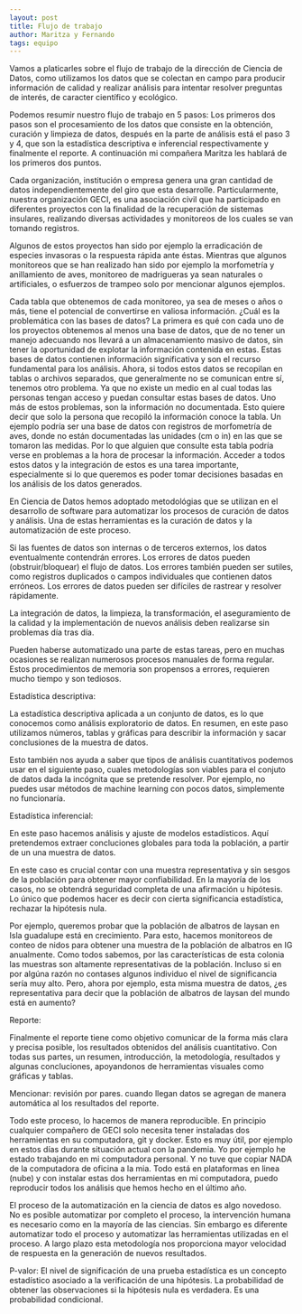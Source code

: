 ```yaml
---
layout: post
title: Flujo de trabajo
author: Maritza y Fernando
tags: equipo
---
```


Vamos a platicarles sobre el flujo de trabajo de la dirección de Ciencia de Datos, como utilizamos
los datos que se colectan en campo para producir información de calidad y realizar análisis para
intentar resolver preguntas de interés, de caracter científico y ecológico.

Podemos resumir nuestro flujo de trabajo en 5 pasos: Los primeros dos pasos son el procesamiento de
los datos que consiste en la obtención, curación y limpieza de datos, después en la parte de
análisis está el paso 3 y 4, que son la estadística descriptiva e inferencial respectivamente y
finalmente el reporte. A continuación mi compañera Maritza les hablará de los primeros dos puntos.


Cada organización, institución o empresa genera una gran cantidad de datos independientemente del
giro que esta desarrolle. Particularmente, nuestra organización GECI, es una asociación civil que ha
participado en diferentes proyectos con la finalidad de la recuperación de sistemas insulares,
realizando diversas actividades y monitoreos de los cuales se van tomando registros.

Algunos de estos proyectos han sido por ejemplo la erradicación de especies invasoras o la respuesta
rápida ante éstas. Mientras que algunos monitoreos que se han realizado han sido por ejemplo la
morfometría y anillamiento de aves, monitoreo de madrigueras ya sean naturales o artificiales, o
esfuerzos de trampeo solo por mencionar algunos ejemplos.


Cada tabla que obtenemos de cada monitoreo, ya sea de meses o años o más, tiene el potencial de
convertirse en valiosa información. ¿Cuál es la problemática con las bases de datos? La primera es
qué con cada uno de los proyectos obtenemos al menos una base de datos, que de no tener un manejo
adecuando nos llevará a un almacenamiento masivo de datos, sin tener la oportunidad de explotar la
información contenida en estas. Estas bases de datos contienen información significativa y son el
recurso fundamental para los análisis. Ahora, si todos estos datos se recopilan en tablas o archivos
separados, que generalmente no se comunican entre sí, tenemos otro problema. Ya que no existe un
medio en al cual todas las personas tengan acceso y puedan consultar estas bases de datos. Uno más
de estos problemas, son la información no documentada. Esto quiere decir que solo la persona que
recopiló la información conoce la tabla. Un ejemplo podría ser una base de datos con registros de
morfometría de aves, donde no están documentadas las unidades (cm o in) en las que se tomaron las
medidas. Por lo que alguien que consulte esta tabla podría verse en problemas a la hora de procesar
la información. Acceder a todos estos datos y la integración de estos es una tarea importante,
especialmente si lo que queremos es poder tomar decisiones basadas en los análisis de los datos
generados.


En Ciencia de Datos hemos adoptado metodológias que se utilizan en el desarrollo de software para
automatizar los procesos de curación de datos y análisis. Una de estas herramientas es la curación
de datos y la automatización de este proceso.


Si las fuentes de datos son internas o de terceros externos, los datos eventualmente contendrán
errores. Los errores de datos pueden (obstruir/bloquear) el flujo de datos. Los errores también
pueden ser sutiles, como registros duplicados o campos individuales que contienen datos erróneos.
Los errores de datos pueden ser difíciles de rastrear y resolver rápidamente.

La integración de datos, la limpieza, la transformación, el aseguramiento de la calidad y la
implementación de nuevos análisis deben realizarse sin problemas día tras día.

Pueden haberse automatizado una parte de estas tareas, pero en muchas ocasiones se realizan
numerosos procesos manuales de forma regular. Estos procedimientos de memoria son propensos a
errores, requieren mucho tiempo y son tediosos.

Estadística descriptiva:

La estadística descriptiva aplicada a un conjunto de datos, es lo que conocemos como análisis
exploratorio de datos. En resumen, en este paso utilizamos números, tablas y gráficas para describir
la información y sacar conclusiones de la muestra de datos. 

Esto también nos ayuda a saber que tipos de análisis cuantitativos podemos usar en el siguiente
paso,  cuales metodologías son viables para el conjuto de datos dada la incógnita que se pretende
resolver. Por ejemplo, no puedes usar métodos de machine learning con pocos datos, simplemente no
funcionaría.

Estadística inferencial:

En este paso hacemos análisis y ajuste de modelos estadísticos. Aquí pretendemos extraer
concluciones globales para toda la población, a partir de un una muestra de datos.

En este caso es crucial contar con una muestra representativa y sin sesgos de la población para
obtener mayor confiabilidad. En la mayoría de los casos, no se obtendrá seguridad completa de una
afirmación u hipótesis. Lo único que podemos hacer es decir con cierta significancia estadística,
rechazar la hipótesis nula.

Por ejemplo, queremos probar que la población de albatros de laysan en Isla guadalupe está en
crecimiento. Para esto, hacemos monitoreos de conteo de nidos para obtener una muestra de la
población de albatros en IG anualmente. Como todos sabemos, por las características de esta colonia
las muestras son altamente representativas de la población. Incluso si en por algúna razón no
contases algunos individuo el nivel de significancia sería muy alto. Pero, ahora por ejemplo, esta
misma muestra de datos, ¿es representativa para decir que la población de albatros de laysan del
mundo está en aumento? 

Reporte:

Finalmente el reporte tiene como objetivo comunicar de la forma más clara y precisa posible, los
resultados obtenidos del análisis cuantitativo. Con todas sus partes, un resumen, introducción, la
metodología, resultados y algunas concluciones, apoyandonos de herramientas visuales como gráficas y
tablas.

Mencionar: revisión por pares. cuando llegan datos se agregan de manera automática al los resultados
del reporte.

Todo este proceso, lo hacemos de manera reproducible. En principio cualquier compañero de GECI solo
necesita tener instaladas dos herramientas en su computadora, git y docker. Esto es muy útil, por
ejemplo en estos días durante situación actual con la pandemia. Yo por ejemplo he estado trabajando
en mi computadora personal. Y no tuve que copiar NADA de la computadora de oficina a la mia. Todo
está en plataformas en linea (nube) y con instalar estas dos herramientas en mi computadora, puedo
reproducir todos los análisis que hemos hecho en el último año.

El proceso de la automatización en la ciencia de datos es algo novedoso. No es posible automatizar
por completo el proceso, la intervención humana es necesario como en la mayoría de las ciencias. Sin
embargo es diferente automatizar todo el proceso y automatizar las herramientas utilizadas en el
proceso. A largo plazo esta metodología nos proporciona mayor velocidad de respuesta en la
generación de nuevos resultados.

P-valor: El nivel de significación de una prueba estadística es un concepto estadístico asociado a
la verificación de una hipótesis. La probabilidad de obtener las observaciones si la hipótesis nula
es verdadera. Es una probabilidad condicional.
